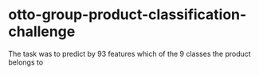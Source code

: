 # otto-group-product-classification-challenge
The task was to predict by 93 features which of the 9 classes the product belongs to
